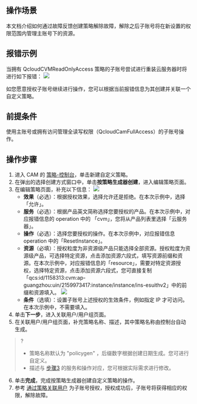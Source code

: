 ## 操作场景

本文档介绍如何通过故障反馈创建策略解除故障，解除之后子账号将在新设置的权限范围内管理主账号下的资源。

## 报错示例

当拥有 QcloudCVMReadOnlyAccess 策略的子账号尝试进行重装云服务器时将进行如下报错：
![](https://qcloudimg.tencent-cloud.cn/raw/82460ce54ec0444ffc39395ec339e340.png)

如您愿意授权子账号继续进行操作，您可以根据当前报错信息为其创建并关联一个自定义策略。

## 前提条件

使用主账号或拥有访问管理全读写权限（QcloudCamFullAccess）的子账号操作。

## 操作步骤

1. 进入 CAM 的 [策略-控制台](https://console.cloud.tencent.com/cam/policy)，单击新建自定义策略。
2. 在弹出的选择创建方式窗口中，单击**按策略生成器创建**，进入编辑策略页面。
3. 在编辑策略页面，补充以下信息：[](id:3)
	 ![](https://qcloudimg.tencent-cloud.cn/raw/bf9586af27838e4e6fd2295443803ea1.png)
	- **效果**（必选）：根据授权效果，选择允许还是拒绝。在本次示例中，选择「允许」。
	- **服务**（必选）：根据产品英文简称选择您要授权的产品。在本次示例中，对应报错信息的 operation 中的 「cvm」，您将从产品列表里选择「云服务器」。
	- **操作**（必选）：选择您要授权的操作。在本次示例中，对应报错信息 operation 中的「ResetInstance」。
	- **资源**（必填）：授权粒度为非资源级产品只能选择全部资源。授权粒度为资源级产品，可选择特定资源，点击添加资源六段式，填写资源前缀和资源。在本次示例中，对应报错信息的「resource」，需要对特定资源授权，选择特定资源，点击添加资源六段式，您可直接复制「qcs:id/1158313:cvm:ap-guangzhou:uin/2159973417:instance/instance/ins-esuithv2」中的前缀和资源填入。
	![](https://qcloudimg.tencent-cloud.cn/raw/2abb13587535658d71e46799b7a024fe.png)
	- **条件**（选填）：设置子账号上述授权的生效条件，例如指定 IP 才可访问。在本次示例中，不需要填入。
4. 单击**下一步**，进入关联用户/用户组页面。
5. 在关联用户/用户组页面，补充策略名称、描述，其中策略名称由控制台自动生成。
>? 
> - 策略名称默认为 "policygen" ，后缀数字根据创建日期生成。您可进行自定义。
> - 描述与 [步骤3](#3) 的服务和操作对应，您可根据实际需求进行修改。
> 
6. 单击**完成**，完成按策略生成器创建自定义策略的操作。
7. 参考 [通过策略关联用户](https://cloud.tencent.com/document/product/598/10602#.E9.80.9A.E8.BF.87.E7.AD.96.E7.95.A5.E5.85.B3.E8.81.94.E7.94.A8.E6.88.B7.2F.E7.94.A8.E6.88.B7.E7.BB.84) 为子账号授权，授权成功后，子账号将获得相应的权限，解除故障。

